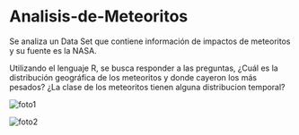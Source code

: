# Analisis-de-Meteoritos
Se analiza un Data Set que contiene información de impactos de meteoritos y su fuente es la NASA.

Utilizando el lenguaje R, se busca responder a las preguntas, ¿Cuál es la distribución geográfica de los meteoritos y donde cayeron los más pesados? ¿La clase de los meteoritos tienen alguna distribucion temporal?

![foto1](https://github.com/user-attachments/assets/72769989-7871-4e1d-9571-755c7162aa40)

![foto2](https://github.com/user-attachments/assets/fd9b13d6-c606-4c6b-bbf6-ef78376769f8)
